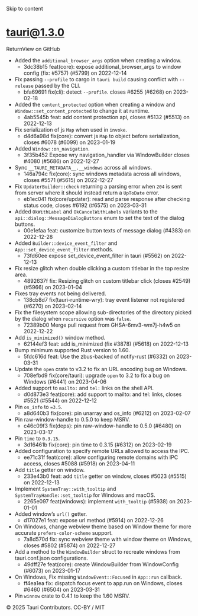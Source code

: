 Skip to content
# tauri@1.3.0
ReturnView on GitHub
  * Added the `additional_browser_args` option when creating a window. 
    * 3dc38b15 feat(core): expose additional_browser_args to window config (fix: #5757) (#5799) on 2022-12-14
  * Fix passing `--profile` to cargo in `tauri build` causing conflict with `--release` passed by the CLI. 
    * bfa69691 fix(cli): detect `--profile`. closes #6255 (#6268) on 2023-02-18
  * Added the `content_protected` option when creating a window and `Window::set_content_protected` to change it at runtime. 
    * 4ab5545b feat: add content protection api, closes #5132 (#5513) on 2022-12-13
  * Fix serialization of js `Map` when used in `invoke`. 
    * d4d6a98d fix(core): convert js `Map` to object before serialization, closes #6078 (#6099) on 2023-01-19
  * Added `Window::on_navigation`. 
    * 3f35b452 Expose wry navigation_handler via WindowBuilder closes #4080 (#5686) on 2022-12-27
  * Sync `__TAURI_METADATA__.__windows` across all windows. 
    * 146a794c fix(core): sync windows metadata across all windows, closes #5571 (#5615) on 2022-12-27
  * Fix `UpdaterBuilder::check` returning a parsing error when `204` is sent from server where it should instead return a `UpToDate` error. 
    * eb1ec041 fix(core/updater): read and parse response after checking status code, closes #6192 (#6575) on 2023-03-31
  * Added `OkWithLabel` and `OkCancelWithLabels` variants to the `api::dialog::MessageDialogButtons` enum to set the text of the dialog buttons. 
    * 00e1efaa feat: customize button texts of message dialog (#4383) on 2022-12-28
  * Added `Builder::device_event_filter` and `App::set_device_event_filter` methods. 
    * 73fd60ee expose set_device_event_filter in tauri (#5562) on 2022-12-13
  * Fix resize glitch when double clicking a custom titlebar in the top resize area. 
    * 4892637f fix: Resizing glitch on custom titlebar click (closes #2549) (#5966) on 2023-01-04
  * Fixes tray events not being delivered. 
    * 138cb8d7 fix(tauri-runtime-wry): tray event listener not registered (#6270) on 2023-02-14
  * Fix the filesystem scope allowing sub-directories of the directory picked by the dialog when `recursive` option was `false`. 
    * 72389b00 Merge pull request from GHSA-6mv3-wm7j-h4w5 on 2022-12-22
  * Add `is_minimized()` window method. 
    * 62144ef3 feat: add is_minimized (fix #3878) (#5618) on 2022-12-13
  * Bump minimum supported Rust version to 1.60. 
    * 5fdc616d feat: Use the zbus-backed of notify-rust (#6332) on 2023-03-31
  * Update the `open` crate to v3.2 to fix an URL encoding bug on Windows. 
    * 708efbd9 fix(core/tauri): upgrade `open` to 3.2 to fix a bug on Windows (#6441) on 2023-04-06
  * Added support to `mailto:` and `tel:` links on the shell API. 
    * d0d873e3 feat(core): add support to mailto: and tel: links, closes #5521 (#5544) on 2022-12-12
  * Pin `os_info` to `=3.5`. 
    * a8d640b3 fix(core): pin unarray and os_info (#6212) on 2023-02-07
  * Pin raw-window-handle to 0.5.0 to keep MSRV. 
    * c46c09f3 fix(deps): pin raw-window-handle to 0.5.0 (#6480) on 2023-03-17
  * Pin `time` to `0.3.15`. 
    * 3d16461b fix(core): pin time to 0.3.15 (#6312) on 2023-02-19
  * Added configuration to specify remote URLs allowed to access the IPC. 
    * ee71c31f feat(core): allow configuring remote domains with IPC access, closes #5088 (#5918) on 2023-04-11
  * Add `title` getter on window. 
    * 233e43b0 feat: add `title` getter on window, closes #5023 (#5515) on 2022-12-13
  * Implement `SystemTray::with_tooltip` and `SystemTrayHandle::set_tooltip` for Windows and macOS. 
    * 2265e097 feat(windows): implement `with_tooltip` (#5938) on 2023-01-01
  * Added window’s `url()` getter. 
    * d17027e1 feat: expose url method (#5914) on 2022-12-26
  * On Windows, change webview theme based on Window theme for more accurate `prefers-color-scheme` support. 
    * 7a8d570d fix: sync webview theme with window theme on Windows, closes #5802 (#5874) on 2022-12-27
  * Add a method to the `WindowBuilder` struct to recreate windows from tauri.conf.json configurations. 
    * 49dff27e feat(core): create WindowBuilder from WindowConfig (#6073) on 2023-01-17
  * On Windows, Fix missing `WindowEvent::Focused` in `App::run` callback. 
    * ff4ea1ea fix: dispatch focus event to app.run on Windows, closes #6460 (#6504) on 2023-03-31
  * Pin `winnow` crate to 0.4.1 to keep the 1.60 MSRV.


© 2025 Tauri Contributors. CC-BY / MIT
